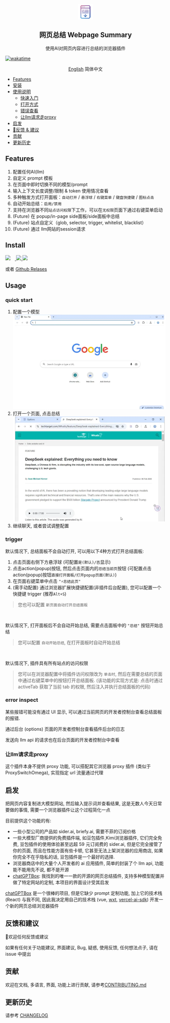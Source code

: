 
<div align="center ">
 <img src="../packages/ext/assets/16.png"/>
 <h2>网页总结 Webpage Summary</h2>
 <p align="center">使用AI对网页内容进行总结的浏览器插件</p>
</div>


[![wakatime](https://wakatime.com/badge/user/6476bd96-6b6e-4943-b20d-e7f34889cb5a/project/34d281d5-2656-4ac2-a17c-4141f46d06f7.svg)](https://wakatime.com/badge/user/6476bd96-6b6e-4943-b20d-e7f34889cb5a/project/34d281d5-2656-4ac2-a17c-4141f46d06f7)

<p align="center">
  <a href="/README.md">English</a>
  <span>简体中文</span>
</p>

- [Features](#features)
- [安装](#install)
- [使用说明](#usage)
  - [快速入门](#quick-start)
  - [打开方式](#trigger)
  - [错误查看](#error-inspect)
  - [让llm请求走proxy](#让llm请求走proxy)
- [启发](#启发)
- [🤗反馈 & 建议](#反馈和建议)
- [贡献](#贡献)
- [更新历史](#更新历史)


## Features

1.  配置任何AI(llm)
2.  自定义 prompt 模板
3.  在页面中即时切换不同的模型/prompt
4.  输入上下文长度调整/限制 & token 使用情况查看
5.  多种触发方式打开面板：`自动打开` / `悬浮球` / `右键菜单` / `键盘快捷键` / `图标点击`
6.  自动开始总结：`启用/禁用`
7.  支持在浏览器不同`站点访问权限`下工作，可以在`无权限`页面下通过右键菜单启动
8.  (Future) 在 popup/in-page side面板/side面板中总结
9.  (Future) 站点自定义（glob, selector, trigger, whitelist, blacklist）
10. (Future) 通过 llm网站的session请求


##  Install
<div align="">
<a href="https://chromewebstore.google.com/detail/dhdnamkkepndgjimbpacmibkblndangk?utm_source=item-share-cp/">
  <img src="https://fonts.gstatic.com/s/i/productlogos/chrome_store/v8/192px.svg" height="40" style="margin-right:1em;padding-top:2px"/ >
</a>
<a href="https://uhf.microsoft.com/images/microsoft/RE1Mu3b.png">
  <img src="https://uhf.microsoft.com/images/microsoft/RE1Mu3b.png" height="30"/ >
</a>
<a href="https://addons.mozilla.org/zh-CN/firefox/addon/webpage-summary/">
  <img src="https://addons.mozilla.org/static-frontend/459ebe418a9783cd0b80bdd8b98e5faa.svg" height="30"/ >
</a>
</div>

或者 [Github Relases](/releases)

## Usage
### quick start
1. 配置一个模型
![create model](/docs/img/create-model-anim.webp?width=500&height=300)
2. 打开一个页面, 点击总结
![summary](/docs/img/summary-anim.webp)
3. 继续聊天, 或者尝试调整配置




### trigger
默认情况下, 总结面板不会自动打开, 可以用以下4种方式打开总结面板:
1. 点击页面右侧下方悬浮球 (可配置`是(默认)/否`显示)
2. 点击action(popup)按钮, 然后点击页面内的`总结当前页`按钮 (可配置点击action(popup)按钮`直接打开面板/打开popup页面(默认)`)
3. 在页面右键菜单中点击 `"⚡总结此页"`
4. (需手动配置) 通过浏览器扩展快捷键配置(非插件后台配置), 您可以配置一个快捷键 trigger (推荐`Alt+S`)

> 您也可以配置 `新页面自动打开总结面板`

<br>

默认情况下, 打开面板后不会自动开始总结, 需要点击面板中的 `"总结"` 按钮开始总结
> 您可以配置 `自动开始总结`, 在打开面板时自动开始总结

<br>

默认情况下, 插件具有所有站点的访问权限

> 您可以在浏览器配置中将插件访问权限改为 `单击时`, 然后在需要总结的页面中通过右键菜单中的按钮打开总结面板. (该功能的实现方式是: 点击时通过 activeTab 获取了当前 tab 的权限, 然后注入并执行总结面板的代码)


### error inspect
某些报错可能没有通过 UI 显示, 可以通过当前网页的开发者控制台查看总结面板的报错.

通过后台 (options) 页面的开发者控制台查看插件后台的日志

发送向 llm api 的请求也在后台页面的开发者控制台中查看

### 让llm请求走proxy
这个插件本身不提供 proxy 功能, 可以搭配其它浏览器 proxy 插件 (类似于 ProxySwitchOmega), 实现指定 url 流量通过代理


## 启发
把网页内容复制进大模型网站, 然后输入提示词并查看结果, 这是无数人今天日常要做的事情, 需要一个浏览器插件让这个过程简化一点

目前提供这个功能的有:
- 一些小型公司的产品如 sider.ai, briefy.ai, 需要不菲的订阅价格
- 一些大模型厂商提供的免费插件端, 如豆包插件,Kimi浏览器插件, 它们完全免费, 豆包插件的使用体验甚至远超 59 元订阅费的 sider.ai, 但是它完全接管了你的页面, 而且在性能方面有些卡顿, 它甚至无法上架浏览器的应用商店, 如果你完全不在乎隐私的话, 豆包插件是一个最好的选择.
- 浏览器商店中的大量个人开发者的 ai 应用插件, 简单的封装了个 llm api, 功能能不能用先不说, 都不是开源
- [chatGPTBox](https://github.com/josStorer/chatGPTBox): 我找到的唯一一款的开源的网页总结插件, 支持多种模型配置并做了特定网站的定制, 本项目的界面设计受其启发

[chatGPTBox](https://github.com/josStorer/chatGPTBox) 是一个很棒的项目, 但是它缺少 prompt 定制功能, 加上它的技术栈 (React) 与我不同, 因此我决定用自己的技术栈 (vue, [wxt](https://github.com/wxt-dev/wxt), [vercel-ai-sdk](https://sdk.vercel.ai/)) 开发一个新的网页总结浏览器插件



## 反馈和建议
🙌欢迎任何反馈或建议

如果有任何关于功能建议, 界面建议, Bug, 疑惑, 使用反馈, 任何想法点子, 请在 issue 中提出


## 贡献
欢迎在文档, 多语言, 界面, 功能上进行贡献, 请参考[CONTRIBUTING.md](CONTRIBUTING.md)

## 更新历史
请参考 [CHANGELOG](/CHANGELOG.md)

